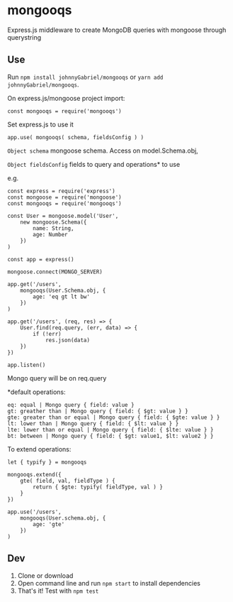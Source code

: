 # mongooqs
Express.js middleware to create MongoDB queries with mongoose through querystring

## Use
Run `npm install johnnyGabriel/mongooqs` or `yarn add johnnyGabriel/mongooqs`.

On express.js/mongoose project import:

    const mongooqs = require('mongooqs')

Set express.js to use it

    app.use( mongooqs( schema, fieldsConfig ) )
    
`Object schema` mongoose schema. Access on model.Schema.obj,
    
`Object fieldsConfig` fields to query and operations* to use

e.g.

    const express = require('express')
    const mongoose = require('mongoose')
    const mongooqs = require('mongooqs')

    const User = mongoose.model('User',
        new mongoose.Schema({
            name: String,
            age: Number    
        })
    )

    const app = express()

    mongoose.connect(MONGO_SERVER)
    
    app.get('/users',
        mongooqs(User.Schema.obj, {
            age: 'eq gt lt bw'
        })
    )

    app.get('/users', (req, res) => {
        User.find(req.query, (err, data) => {
            if (!err)
                res.json(data)
        })
    })

    app.listen()

Mongo query will be on req.query

*default operations:

    eq: equal | Mongo query { field: value }
    gt: greather than | Mongo query { field: { $gt: value } }
    gte: greater than or equal | Mongo query { field: { $gte: value } }
    lt: lower than | Mongo query { field: { $lt: value } }
    lte: lower than or equal | Mongo query { field: { $lte: value } }
    bt: between | Mongo query { field: { $gt: value1, $lt: value2 } }

To extend operations:

    let { typify } = mongooqs

    mongooqs.extend({
        gte( field, val, fieldType ) {
            return { $gte: typify( fieldType, val ) }
        }
    })

    app.use('/users',
        mongooqs(User.schema.obj, {
            age: 'gte'
        })
    )


## Dev
1. Clone or download
2. Open command line and run `npm start` to install dependencies
3. That's it! Test with `npm test`
